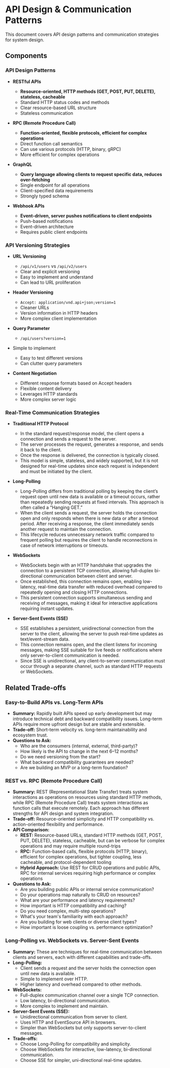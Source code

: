 # API Design & Communication Patterns

This document covers API design patterns and communication strategies for system design.

## Components

### API Design Patterns

- **RESTful APIs**
  - **Resource-oriented, HTTP methods (GET, POST, PUT, DELETE), stateless, cacheable**
  - Standard HTTP status codes and methods
  - Clear resource-based URL structure
  - Stateless communication

- **RPC (Remote Procedure Call)**
  - **Function-oriented, flexible protocols, efficient for complex operations**
  - Direct function call semantics
  - Can use various protocols (HTTP, binary, gRPC)
  - More efficient for complex operations

- **GraphQL**
  - **Query language allowing clients to request specific data, reduces over-fetching**
  - Single endpoint for all operations
  - Client-specified data requirements
  - Strongly typed schema

- **Webhook APIs**
  - **Event-driven, server pushes notifications to client endpoints**
  - Push-based notifications
  - Event-driven architecture
  - Requires public client endpoints

### API Versioning Strategies

- **URL Versioning**
  - `/api/v1/users` vs `/api/v2/users`
  - Clear and explicit versioning
  - Easy to implement and understand
  - Can lead to URL proliferation

- **Header Versioning**
  - `Accept: application/vnd.api+json;version=1`
  - Cleaner URLs
  - Version information in HTTP headers
  - More complex client implementation

- **Query Parameter**
  - `/api/users?version=1`
- Simple to implement
  - Easy to test different versions
  - Can clutter query parameters

- **Content Negotiation**
  - Different response formats based on Accept headers
  - Flexible content delivery
  - Leverages HTTP standards
  - More complex server logic

### Real-Time Communication Strategies

- **Traditional HTTP Protocol**
  - In the standard request/response model, the client opens a connection and sends a request to the server.
  - The server processes the request, generates a response, and sends it back to the client.
  - Once the response is delivered, the connection is typically closed.
  - This model is simple, stateless, and widely supported, but it is not designed for real-time updates since each request is independent and must be initiated by the client.

- **Long-Polling**
  - Long-Polling differs from traditional polling by keeping the client’s request open until new data is available or a timeout occurs, rather than repeatedly sending requests at fixed intervals. This approach is often called a “Hanging GET.”
  - When the client sends a request, the server holds the connection open and only responds when there is new data or after a timeout period. After receiving a response, the client immediately sends another request to maintain the connection.
  - This lifecycle reduces unnecessary network traffic compared to frequent polling but requires the client to handle reconnections in case of network interruptions or timeouts.

- **WebSockets**
  - WebSockets begin with an HTTP handshake that upgrades the connection to a persistent TCP connection, allowing full-duplex bi-directional communication between client and server.
  - Once established, this connection remains open, enabling low-latency, real-time data transfer with reduced overhead compared to repeatedly opening and closing HTTP connections.
  - This persistent connection supports simultaneous sending and receiving of messages, making it ideal for interactive applications requiring instant updates.

- **Server-Sent Events (SSE)**
  - SSE establishes a persistent, unidirectional connection from the server to the client, allowing the server to push real-time updates as text/event-stream data.
  - This connection remains open, and the client listens for incoming messages, making SSE suitable for live feeds or notifications where only server-to-client communication is needed.
  - Since SSE is unidirectional, any client-to-server communication must occur through a separate channel, such as standard HTTP requests or WebSockets.

## Related Trade-offs

### Easy-to-Build APIs vs. Long-Term APIs
- **Summary:** Rapidly built APIs speed up early development but may introduce technical debt and backward compatibility issues. Long-term APIs require more upfront design but are stable and extensible.
- **Trade-off:** Short-term velocity vs. long-term maintainability and ecosystem trust.
- **Questions to Ask:**
  - Who are the consumers (internal, external, third-party)?
  - How likely is the API to change in the next 6–12 months?
  - Do we need versioning from the start?
  - What backward compatibility guarantees are needed?
  - Are we building an MVP or a long-term foundation?

### REST vs. RPC (Remote Procedure Call)
- **Summary:** REST (Representational State Transfer) treats system interactions as operations on resources using standard HTTP methods, while RPC (Remote Procedure Call) treats system interactions as function calls that execute remotely. Each approach has different strengths for API design and system integration.
- **Trade-off:** Resource-oriented simplicity and HTTP compatibility vs. action-oriented flexibility and performance.
- **API Comparison:**
  - **REST:** Resource-based URLs, standard HTTP methods (GET, POST, PUT, DELETE), stateless, cacheable, but can be verbose for complex operations and may require multiple round-trips
  - **RPC:** Function-based calls, flexible protocols (HTTP, binary), efficient for complex operations, but tighter coupling, less cacheable, and protocol-dependent tooling
  - **Hybrid Approach:** Use REST for CRUD operations and public APIs, RPC for internal services requiring high performance or complex operations
- **Questions to Ask:**
  - Are you building public APIs or internal service communication?
  - Do your operations map naturally to CRUD on resources?
  - What are your performance and latency requirements?
  - How important is HTTP compatibility and caching?
  - Do you need complex, multi-step operations?
  - What's your team's familiarity with each approach?
  - Are you building for web clients or diverse client types?
  - How important is loose coupling vs. performance optimization?

### Long-Polling vs. WebSockets vs. Server-Sent Events
- **Summary:** These are techniques for real-time communication between clients and servers, each with different capabilities and trade-offs.
- **Long-Polling:**
  - Client sends a request and the server holds the connection open until new data is available.
  - Simple to implement over HTTP.
  - Higher latency and overhead compared to other methods.
- **WebSockets:**
  - Full-duplex communication channel over a single TCP connection.
  - Low latency, bi-directional communication.
  - More complex to implement and maintain.
- **Server-Sent Events (SSE):**
  - Unidirectional communication from server to client.
  - Uses HTTP and EventSource API in browsers.
  - Simpler than WebSockets but only supports server-to-client messages.
- **Trade-offs:**
  - Choose Long-Polling for compatibility and simplicity.
  - Choose WebSockets for interactive, low-latency, bi-directional communication.
  - Choose SSE for simpler, uni-directional real-time updates.
